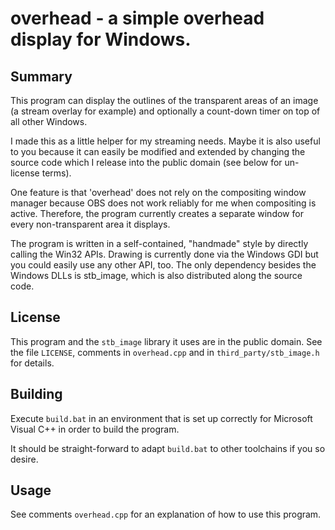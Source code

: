 # overhead - a simple overhead display for Windows.

## Summary

This program can display the outlines of the transparent areas
of an image (a stream overlay for example) and optionally a
count-down timer on top of all other Windows.

I made this as a little helper for my streaming needs. Maybe
it is also useful to you because it can easily be modified and
extended by changing the source code which I release into
the public domain (see below for un-license terms).

One feature is that 'overhead' does not rely on the compositing
window manager because OBS does not work reliably for me when
compositing is active. Therefore, the program currently creates
a separate window for every non-transparent area it displays.

The program is written in a self-contained, "handmade" style
by directly calling the Win32 APIs. Drawing is currently done
via the Windows GDI but you could easily use any other API, too.
The only dependency besides the Windows DLLs is stb_image,
which is also distributed along the source code.

## License

This program and the `stb_image` library it uses are in the
public domain. See the file `LICENSE`, comments in `overhead.cpp` and in
`third_party/stb_image.h` for details.

## Building

Execute `build.bat` in an environment that is set up correctly for
Microsoft Visual C++ in order to build the program.

It should be straight-forward to adapt `build.bat` to other toolchains
if you so desire.

## Usage

See comments `overhead.cpp` for an explanation of how to use this program.
